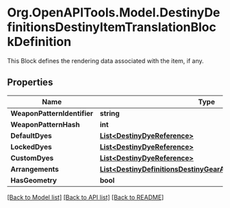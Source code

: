 # Org.OpenAPITools.Model.DestinyDefinitionsDestinyItemTranslationBlockDefinition
This Block defines the rendering data associated with the item, if any.

## Properties

Name | Type | Description | Notes
------------ | ------------- | ------------- | -------------
**WeaponPatternIdentifier** | **string** |  | [optional] 
**WeaponPatternHash** | **int** |  | [optional] 
**DefaultDyes** | [**List&lt;DestinyDyeReference&gt;**](DestinyDyeReference.md) |  | [optional] 
**LockedDyes** | [**List&lt;DestinyDyeReference&gt;**](DestinyDyeReference.md) |  | [optional] 
**CustomDyes** | [**List&lt;DestinyDyeReference&gt;**](DestinyDyeReference.md) |  | [optional] 
**Arrangements** | [**List&lt;DestinyDefinitionsDestinyGearArtArrangementReference&gt;**](DestinyDefinitionsDestinyGearArtArrangementReference.md) |  | [optional] 
**HasGeometry** | **bool** |  | [optional] 

[[Back to Model list]](../README.md#documentation-for-models) [[Back to API list]](../README.md#documentation-for-api-endpoints) [[Back to README]](../README.md)

